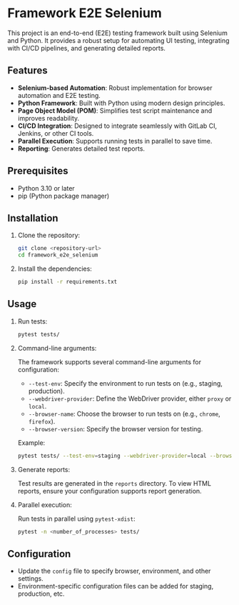 # Framework E2E Selenium

This project is an end-to-end (E2E) testing framework built using Selenium and Python. 
It provides a robust setup for automating UI testing, integrating with CI/CD pipelines, and generating detailed reports.

## Features

- **Selenium-based Automation**: Robust implementation for browser automation and E2E testing.
- **Python Framework**: Built with Python using modern design principles.
- **Page Object Model (POM)**: Simplifies test script maintenance and improves readability.
- **CI/CD Integration**: Designed to integrate seamlessly with GitLab CI, Jenkins, or other CI tools.
- **Parallel Execution**: Supports running tests in parallel to save time.
- **Reporting**: Generates detailed test reports.

## Prerequisites

- Python 3.10 or later
- pip (Python package manager)

## Installation

1. Clone the repository:

   ```bash
   git clone <repository-url>
   cd framework_e2e_selenium
   ```

2. Install the dependencies:

   ```bash
   pip install -r requirements.txt
   ```

## Usage

1. Run tests:

   ```bash
   pytest tests/
   ```

2. Command-line arguments:

   The framework supports several command-line arguments for configuration:

   - `--test-env`: Specify the environment to run tests on (e.g., staging, production).
   - `--webdriver-provider`: Define the WebDriver provider, either `proxy` or `local`.
   - `--browser-name`: Choose the browser to run tests on (e.g., `chrome`, `firefox`).
   - `--browser-version`: Specify the browser version for testing.

   Example:

   ```bash
   pytest tests/ --test-env=staging --webdriver-provider=local --browser-name=chrome --browser-version=latest
   ```

3. Generate reports:

   Test results are generated in the `reports` directory. To view HTML reports, ensure your configuration supports report generation.

4. Parallel execution:

   Run tests in parallel using `pytest-xdist`:

   ```bash
   pytest -n <number_of_processes> tests/
   ```

## Configuration

- Update the `config` file to specify browser, environment, and other settings.
- Environment-specific configuration files can be added for staging, production, etc.
